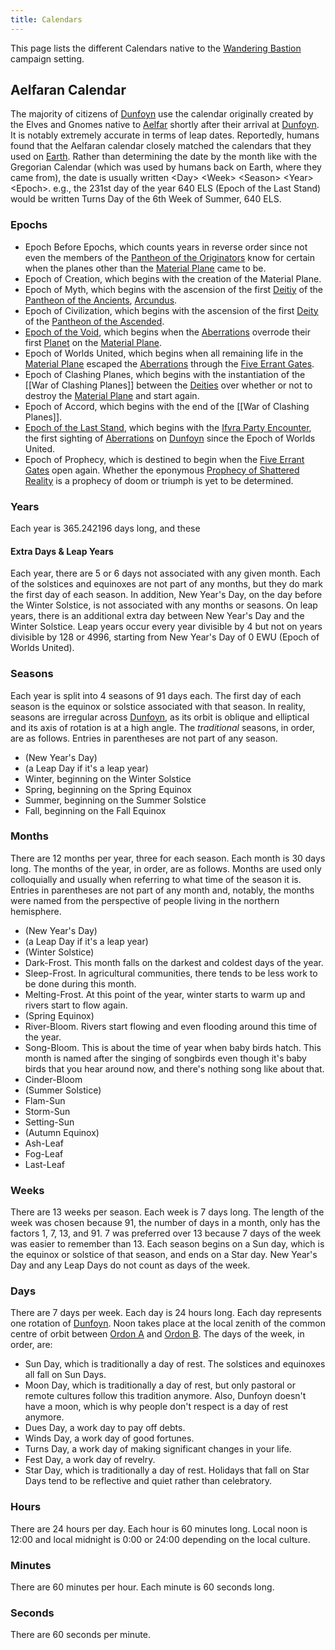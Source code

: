 ```yaml
---
title: Calendars
---
```


This page lists the different Calendars native to the [Wandering Bastion](../../index.md) campaign setting.

## Aelfaran Calendar

The majority of citizens of [Dunfoyn](../place/planet/ordon/dunfoyn.md) use the calendar originally created by the Elves and Gnomes native to [Aelfar](../place/planet/glyph/aelfar.md) shortly after their arrival at [Dunfoyn](../place/planet/ordon/dunfoyn.md). It is notably extremely accurate in terms of leap dates. Reportedly, humans found that the Aelfaran calendar closely matched the calendars that they used on [Earth](../place/planet/sol/earth.md). Rather than determining the date by the month like with the Gregorian Calendar (which was used by humans back on Earth, where they came from), the date is usually written <Day\> <Week\> <Season\> <Year\> <Epoch\>. e.g., the 231st day of the year 640 ELS (Epoch of the Last Stand) would be written Turns Day of the 6th Week of Summer, 640 ELS. 

### Epochs

- Epoch Before Epochs, which counts years in reverse order since not even the members of the [Pantheon of the Originators](../creature/unique/deity/originator/index.md) know for certain when the planes other than the [Material Plane](../place/plane/prime/material.md) came to be.
- Epoch of Creation, which begins with the creation of the Material Plane.
- Epoch of Myth, which begins with the ascension of the first [Deitiy](../creature/unique/deity/index.md) of the [Pantheon of the Ancients](../creature/unique/deity/ancient/index.md), [Arcundus](../creature/unique/deity/ancient/arcundus.md).
- Epoch of Civilization, which begins with the ascension of the first [Deity](../creature/unique/deity/index.md) of the [Pantheon of the Ascended](../creature/unique/deity/ascended/index.md).
- [Epoch of the Void](history/void/index.md), which begins when the [Aberrations](../creature/species/aberration/index.md) overrode their first [Planet](../place/planet/index.md) on the [Material Plane](../place/plane/prime/material.md).
- Epoch of Worlds United, which begins when all remaining life in the [Material Plane](../place/plane/prime/material.md) escaped the [Aberrations](../creature/species/aberration/index.md) through the [Five Errant Gates](../object/magic-items/5-errant-gates.md).
- Epoch of Clashing Planes, which begins with the instantiation of the [[War of Clashing Planes]] between the [Deities](../creature/unique/deity/index.md) over whether or not to destroy the [Material Plane](../place/plane/prime/material.md) and start again.
- Epoch of Accord, which begins with the end of the [[War of Clashing Planes]].
- [Epoch of the Last Stand](history/last-stand/index.md), which begins with the [Ifvra Party Encounter](history/last-stand/ifvra-party-encounter.md), the first sighting of [Aberrations](../creature/species/aberration/index.md) on [Dunfoyn](../place/planet/ordon/dunfoyn.md) since the Epoch of Worlds United.
- Epoch of Prophecy, which is destined to begin when the [Five Errant Gates](../object/magic-items/5-errant-gates.md) open again. Whether the eponymous [Prophecy of Shattered Reality](../concept/prophecy/shattered-reality.md) is a prophecy of doom or triumph is yet to be determined.

### Years

Each year is 365.242196 days long, and these

#### Extra Days & Leap Years

Each year, there are 5 or 6 days not associated with any given month. Each of the solstices and equinoxes are not part of any months, but they do mark the first day of each season. In addition, New Year's Day, on the day before the Winter Solstice, is not associated with any months or seasons. On leap years, there is an additional extra day between New Year's Day and the Winter Solstice. Leap years occur every year divisible by 4 but not on years divisible by 128 or 4996, starting from New Year's Day of 0 EWU (Epoch of Worlds United).

### Seasons

Each year is split into 4 seasons of 91 days each. The first day of each season is the equinox or solstice associated with that season. In reality, seasons are irregular across [Dunfoyn](../place/planet/ordon/dunfoyn.md), as its orbit is oblique and elliptical and its axis of rotation is at a high angle. The *traditional* seasons, in order, are as follows. Entries in parentheses are not part of any season.

- (New Year's Day)
- (a Leap Day if it's a leap year)
- Winter, beginning on the Winter Solstice
- Spring, beginning on the Spring Equinox
- Summer, beginning on the Summer Solstice
- Fall, beginning on the Fall Equinox

### Months

There are 12 months per year, three for each season. Each month is 30 days long. The months of the year, in order, are as follows. Months are used only colloquially and usually when referring to what time of the season it is. Entries in parentheses are not part of any month and, notably, the months were named from the perspective of people living in the northern hemisphere.

- (New Year's Day)
- (a Leap Day if it's a leap year)
- (Winter Solstice)
- Dark-Frost. This month falls on the darkest and coldest days of the year.
- Sleep-Frost. In agricultural communities, there tends to be less work to be done during this month.
- Melting-Frost. At this point of the year, winter starts to warm up and rivers start to flow again.
- (Spring Equinox)
- River-Bloom. Rivers start flowing and even flooding around this time of the year.
- Song-Bloom. This is about the time of year when baby birds hatch. This month is named after the singing of songbirds even though it's baby birds that you hear around now, and there's nothing song like about that.
- Cinder-Bloom
- (Summer Solstice)
- Flam-Sun
- Storm-Sun
- Setting-Sun
- (Autumn Equinox)
- Ash-Leaf
- Fog-Leaf
- Last-Leaf

### Weeks

There are 13 weeks per season. Each week is 7 days long. The length of the week was chosen because 91, the number of days in a month, only has the factors 1, 7, 13, and 91. 7 was preferred over 13 because 7 days of the week was easier to remember than 13. Each season begins on a Sun day, which is the equinox or solstice of that season, and ends on a Star day. New Year's Day and any Leap Days do not count as days of the week.

### Days

There are 7 days per week. Each day is 24 hours long. Each day represents one rotation of [Dunfoyn](../place/planet/ordon/dunfoyn.md). Noon takes place at the local zenith of the common centre of orbit between [Ordon A](../place/planet/ordon/ordon-a.md) and [Ordon B](../place/planet/ordon/ordon-b.md). The days of the week, in order, are:

- Sun Day, which is traditionally a day of rest. The solstices and equinoxes all fall on Sun Days.
- Moon Day, which is traditionally a day of rest, but only pastoral or remote cultures follow this tradition anymore. Also, Dunfoyn doesn't have a moon, which is why people don't respect is a day of rest anymore.
- Dues Day, a work day to pay off debts.
- Winds Day, a work day of good fortunes.
- Turns Day, a work day of making significant changes in your life. 
- Fest Day, a work day of revelry.
- Star Day, which is traditionally a day of rest. Holidays that fall on Star Days tend to be reflective and quiet rather than celebratory.

### Hours

There are 24 hours per day. Each hour is 60 minutes long. Local noon is 12:00 and local midnight is 0:00 or 24:00 depending on the local culture.

### Minutes

There are 60 minutes per hour. Each minute is 60 seconds long.

### Seconds

There are 60 seconds per minute.
